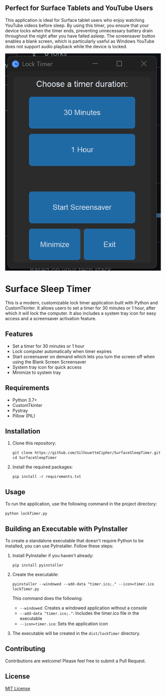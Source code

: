 ## Perfect for Surface Tablets and YouTube Users

This application is ideal for Surface tablet users who enjoy watching YouTube videos before sleep. By using this timer, you ensure that your device locks when the timer ends, preventing unnecessary battery drain throughout the night after you have falled asleep. The screensaver button enables a blank screen, which is particularly useful as Windows YouTube does not support audio playback while the device is locked.

![Surface Sleep Timer Screenshot](/images/screenshot.png)

# Surface Sleep Timer

This is a modern, customizable lock timer application built with Python and CustomTkinter. It allows users to set a timer for 30 minutes or 1 hour, after which it will lock the computer. It also includes a system tray icon for easy access and a screensaver activation feature.

## Features

- Set a timer for 30 minutes or 1 hour
- Lock computer automatically when timer expires
- Start screensaver on demand which lets you turn the screen off when using the Blank Screen Screensaver
- System tray icon for quick access
- Minimize to system tray

## Requirements

- Python 3.7+
- CustomTkinter
- Pystray
- Pillow (PIL)

## Installation

1. Clone this repository:

   ```
   git clone https://github.com/SilhouetteCipher/SurfaceSleepTimer.git
   cd SurfaceSleepTimer
   ```

2. Install the required packages:
   ```
   pip install -r requirements.txt
   ```

## Usage

To run the application, use the following command in the project directory:

```
python lockTimer.py
```

## Building an Executable with PyInstaller

To create a standalone executable that doesn't require Python to be installed, you can use PyInstaller. Follow these steps:

1. Install PyInstaller if you haven't already:

   ```
   pip install pyinstaller
   ```

2. Create the executable:

   ```
   pyinstaller --windowed --add-data "timer.ico;." --icon=timer.ico lockTimer.py
   ```

   This command does the following:

   - `--windowed`: Creates a windowed application without a console
   - `--add-data "timer.ico;."`: Includes the timer.ico file in the executable
   - `--icon=timer.ico`: Sets the application icon

3. The executable will be created in the `dist/lockTimer` directory.

## Contributing

Contributions are welcome! Please feel free to submit a Pull Request.

## License

[MIT License](LICENSE)
